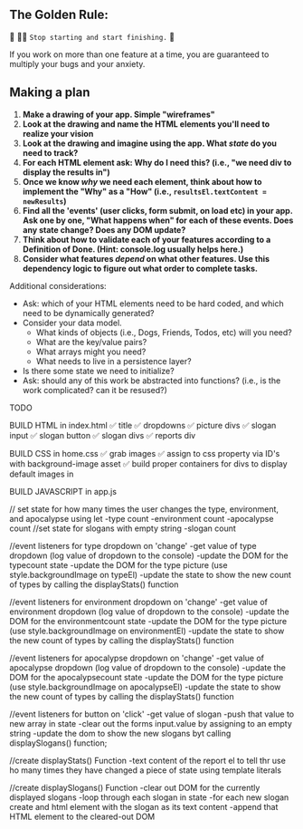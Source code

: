 ## The Golden Rule: 

🦸 🦸‍♂️ `Stop starting and start finishing.` 🏁

If you work on more than one feature at a time, you are guaranteed to multiply your bugs and your anxiety.

## Making a plan

1) **Make a drawing of your app. Simple "wireframes"** 
1) **Look at the drawing and name the HTML elements you'll need to realize your vision**
1) **Look at the drawing and imagine using the app. What _state_ do you need to track?** 
1) **For each HTML element ask: Why do I need this? (i.e., "we need div to display the results in")** 
1) **Once we know _why_ we need each element, think about how to implement the "Why" as a "How" (i.e., `resultsEl.textContent = newResults`)**
1) **Find all the 'events' (user clicks, form submit, on load etc) in your app. Ask one by one, "What happens when" for each of these events. Does any state change? Does any DOM update?**
1) **Think about how to validate each of your features according to a Definition of Done. (Hint: console.log usually helps here.)**
1) **Consider what features _depend_ on what other features. Use this dependency logic to figure out what order to complete tasks.**

Additional considerations:
- Ask: which of your HTML elements need to be hard coded, and which need to be dynamically generated?
- Consider your data model. 
  - What kinds of objects (i.e., Dogs, Friends, Todos, etc) will you need? 
  - What are the key/value pairs? 
  - What arrays might you need? 
  - What needs to live in a persistence layer?
- Is there some state we need to initialize?
- Ask: should any of this work be abstracted into functions? (i.e., is the work complicated? can it be resused?)

TODO

BUILD HTML in index.html
✅ title 
✅ dropdowns
✅ picture divs
✅ slogan input
✅ slogan button
✅ slogan divs
✅ reports div

BUILD CSS in home.css
✅ grab images
✅ assign to css property via ID's with background-image asset
✅ build proper containers for divs to display default images in 

BUILD JAVASCRIPT in app.js

<!-- // import functions and grab DOM elements
-declare 3 dropdown variables
-declare 3 elements for city div
-declare report element 
-declare slogans element
-declare slogan input 
-declare slogans button  -->

// set state for how many times the user changes the type, environment, and apocalypse using let 
-type count
-environment count
-apocalypse count
//set state for slogans with empty string
-slogan count

//event listeners for type dropdown on 'change'
-get value of type dropdown (log value of dropdown to the console)
-update the DOM for the typecount state
-update the DOM for the type picture (use style.backgroundImage on typeEl)
-update the state to show the new count of types by calling the displayStats() function 

//event listeners for environment dropdown on 'change'
-get value of environment dropdown (log value of dropdown to the console)
-update the DOM for the environmentcount state
-update the DOM for the type picture (use style.backgroundImage on environmentEl)
-update the state to show the new count of types by calling the displayStats() function 

//event listeners for apocalypse dropdown on 'change'
-get value of apocalypse dropdown (log value of dropdown to the console)
-update the DOM for the apocalypsecount state
-update the DOM for the type picture (use style.backgroundImage on apocalypseEl)
-update the state to show the new count of types by calling the displayStats() function 

//event listeners for button on 'click'
-get value of slogan
-push that value to new array in state
-clear out the forms input.value by assigning to an empty string
-update the dom to show the new slogans byt calling displaySlogans() function;

//create displayStats() Function
-text content of the report el to tell thr use ho many times they have changed a piece of state using template literals 

//create displaySlogans() Function
-clear out DOM for the currently displayed slogans 
-loop through each slogan in state 
-for each new slogan create and html element with the slogan as its text content
-append that HTML element to the cleared-out DOM